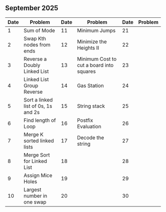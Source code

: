 ## September 2025

| Date | Problem                             | Date | Problem                                  | Date | Problem |
| ---- | ----------------------------------- | ---- | ---------------------------------------- | ---- | ------- |
| 1    | Sum of Mode                         | 11   | Minimum Jumps                            | 21   |         |
| 2    | Swap Kth nodes from ends            | 12   | Minimize the Heights II                  | 22   |         |
| 3    | Reverse a Doubly Linked List        | 13   | Minimum Cost to cut a board into squares | 23   |         |
| 4    | Linked List Group Reverse           | 14   | Gas Station                              | 24   |         |
| 5    | Sort a linked list of 0s, 1s and 2s | 15   | String stack                             | 25   |         |
| 6    | Find length of Loop                 | 16   | Postfix Evaluation                       | 26   |         |
| 7    | Merge K sorted linked lists         | 17   | Decode the string                        | 27   |         |
| 8    | Merge Sort for Linked List          | 18   |                                          | 28   |         |
| 9    | Assign Mice Holes                   | 19   |                                          | 29   |         |
| 10   | Largest number in one swap          | 20   |                                          | 30   |         |
